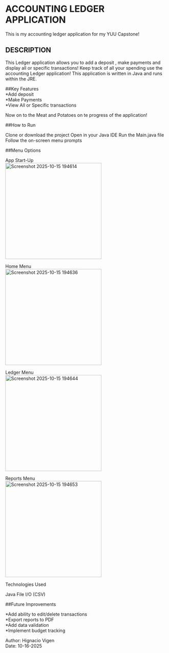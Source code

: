 # ACCOUNTING LEDGER APPLICATION
This is my accounting ledger application for my YUU Capstone!


## DESCRIPTION
This Ledger application allows you to add a deposit , make payments and display all or specific transactions! 
Keep track of all your spending use the accounting Ledger application! This application is written in Java and 
runs within the JRE.

##Key Features   
*Add deposit   
*Make Payments  
*View All or Specific transactions  

Now on to the Meat and Potatoes on te progress of the application!

##How to Run

Clone or download the project
Open in your Java IDE
Run the Main.java file
Follow the on-screen menu prompts

##Menu Options

App Start-Up  
<img width="300" height="300" alt="Screenshot 2025-10-15 194614" src="https://github.com/user-attachments/assets/b265d5e5-34f1-4fbb-a613-0be8313af04e" />

Home Menu   
<img width="300" height="300" alt="Screenshot 2025-10-15 194636" src="https://github.com/user-attachments/assets/13f76381-1f5d-4eaa-b1c2-e680b1bb1a34" />

Ledger Menu  
<img width="300" height="300" alt="Screenshot 2025-10-15 194644" src="https://github.com/user-attachments/assets/17525b97-8e9d-4bb1-b7c0-102ace20dae3" />


Reports Menu  
<img width="300" height="300" alt="Screenshot 2025-10-15 194653" src="https://github.com/user-attachments/assets/c79f58de-31db-4980-820a-712ed8a7d786" />

Technologies Used

Java
File I/O (CSV)

##Future Improvements

*Add ability to edit/delete transactions  
*Export reports to PDF  
*Add data validation  
*Implement budget tracking  

Author: Hignacio Vigen   
Date: 10-16-2025  
